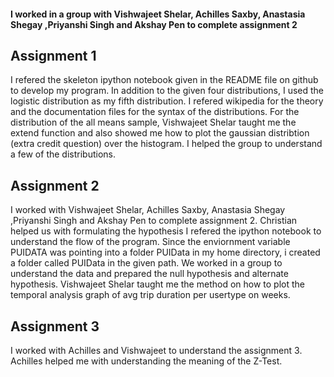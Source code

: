 #### I worked in a group with Vishwajeet Shelar, Achilles Saxby, Anastasia Shegay ,Priyanshi Singh and Akshay Pen to complete assignment 2

## Assignment 1

I refered the skeleton ipython notebook given in the README file on github to develop my program.
In addition to the given four distributions, I used the logistic distribution as my fifth distribution.
I refered wikipedia for the theory and the documentation files for the syntax of the distributions.
For the distribution of the all means sample, Vishwajeet Shelar taught me the extend function and also showed me how to plot the gaussian distribtion (extra credit question) over the histogram.
I helped the group to understand a few of the distributions.

## Assignment 2

I worked with Vishwajeet Shelar, Achilles Saxby, Anastasia Shegay ,Priyanshi Singh and Akshay Pen to complete assignment 2.
Christian helped us with formulating the hypothesis
I refered the ipython notebook to understand the flow of the program. 
Since the enviornment variable PUIDATA was pointing into a folder PUIData in my home directory, i created a folder called PUIData in the given path.
We worked in a group to understand the data and prepared the null hypothesis and alternate hypothesis.
Vishwajeet Shelar taught me the method on how to plot the temporal analysis graph of avg trip duration per usertype on weeks. 

## Assignment 3

I worked with Achilles and Vishwajeet to understand the assignment 3.
Achilles helped me with understanding the meaning of the Z-Test.

